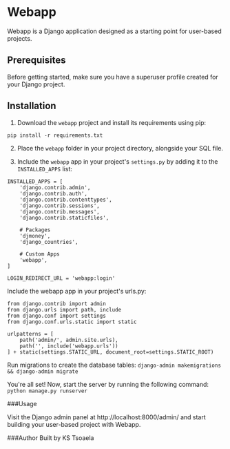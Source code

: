 # Webapp

Webapp is a Django application designed as a starting point for user-based projects.

## Prerequisites

Before getting started, make sure you have a superuser profile created for your Django project.

## Installation

1. Download the `webapp` project and install its requirements using pip:

`pip install -r requirements.txt`


2. Place the `webapp` folder in your project directory, alongside your SQL file.

3. Include the `webapp` app in your project's `settings.py` by adding it to the `INSTALLED_APPS` list:

```
INSTALLED_APPS = [
    'django.contrib.admin',
    'django.contrib.auth',
    'django.contrib.contenttypes',
    'django.contrib.sessions',
    'django.contrib.messages',
    'django.contrib.staticfiles',
    
    # Packages
    'djmoney',
    'django_countries',

    # Custom Apps
    'webapp',
]

LOGIN_REDIRECT_URL = 'webapp:login'
```



Include the webapp app in your project's urls.py:
```
from django.contrib import admin
from django.urls import path, include
from django.conf import settings
from django.conf.urls.static import static

urlpatterns = [
    path('admin/', admin.site.urls),
    path('', include('webapp.urls'))
] + static(settings.STATIC_URL, document_root=settings.STATIC_ROOT)
```

Run migrations to create the database tables:
`django-admin makemigrations && django-admin migrate`

You're all set! Now, start the server by running the following command:
`python manage.py runserver`


###Usage

Visit the Django admin panel at http://localhost:8000/admin/ and start building your user-based project with Webapp.

###Author
Built by KS Tsoaela